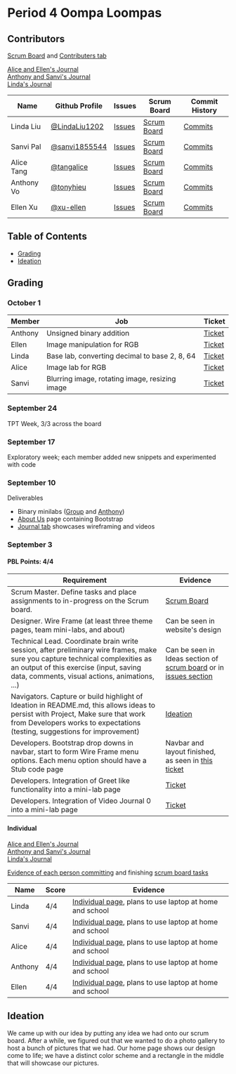 # Period 4 Oompa Loompas

## Contributors

[Scrum Board](https://github.com/tonyhieu/p4-oompaloompas/projects/1) and [Contributers tab](https://github.com/tonyhieu/p4-oompaloompas/graphs/contributors)

[Alice and Ellen's Journal](https://docs.google.com/document/d/1IMomoeHpL4793btw-B4mt3yB9S1Kny-oxPzsLeIh2i8/edit?usp=sharing)
<br />
[Anthony and Sanvi's Journal](https://docs.google.com/document/d/1UPQxYudsGg_CQ7wcLBHzOEVOC-G-4lH2g79Qe2gOj3A/edit?usp=sharing)
<br />
[Linda's Journal](https://docs.google.com/document/d/1d0F_Sr5oOJlMEnkFgruAcjrxLBLO19QT5fNWwc1e6u4/edit?usp=sharing)

| Name | Github Profile | Issues | Scrum Board | Commit History |
| - | - | - | - | - |
| Linda Liu | [@LindaLiu1202](https://github.com/LindaLiu1202) | [Issues](https://github.com/tonyhieu/p4-oompaloompas/issues?q=assignee%3ALindaLiu1202) | [Scrum Board](https://github.com/tonyhieu/p4-oompaloompas/projects/1?card_filter_query=assignee%3ALindaLiu1202) | [Commits](https://github.com/tonyhieu/p4-oompaloompas/commits?author=LindaLiu1202) |
| Sanvi Pal | [@sanvi1855544](https://github.com/sanvi1855544) | [Issues](https://github.com/tonyhieu/p4-oompaloompas/issues?q=assignee%3Asanvi1855544) | [Scrum Board](https://github.com/tonyhieu/p4-oompaloompas/projects/1?card_filter_query=assignee%3Asanvi1855544) | [Commits](https://github.com/tonyhieu/p4-oompaloompas/commits?author=sanvi1855544) |
| Alice Tang | [@tangalice](https://github.com/tangalice) | [Issues](https://github.com/tonyhieu/p4-oompaloompas/issues?q=assignee%3Atangalice) | [Scrum Board](https://github.com/tonyhieu/p4-oompaloompas/projects/1?card_filter_query=assignee%3Atangalice) | [Commits](https://github.com/tonyhieu/p4-oompaloompas/commits?author=tangalice) |
| Anthony Vo | [@tonyhieu](https://github.com/tonyhieu) | [Issues](https://github.com/tonyhieu/p4-oompaloompas/issues?q=assignee%3Atonyhieu) | [Scrum Board](https://github.com/tonyhieu/p4-oompaloompas/projects/1?card_filter_query=assignee%3Atonyhieu) | [Commits](https://github.com/tonyhieu/p4-oompaloompas/commits?author=tonyhieu) |
| Ellen Xu | [@xu-ellen](https://github.com/xu-ellen) | [Issues](https://github.com/tonyhieu/p4-oompaloompas/issues?q=assignee%3Axu-ellen) | [Scrum Board](https://github.com/tonyhieu/p4-oompaloompas/projects/1?card_filter_query=assignee%3Axu-ellen) | [Commits](https://github.com/tonyhieu/p4-oompaloompas/commits?author=xu-ellen) |

## Table of Contents
- [Grading](https://github.com/tonyhieu/p4-oompaloompas/blob/master/README.md#grading)
- [Ideation](https://github.com/tonyhieu/p4-oompaloompas/blob/master/README.md#ideation)

## Grading

### October 1

| Member | Job | Ticket |
| - | - | - |
| Anthony | Unsigned binary addition | [Ticket](https://github.com/tonyhieu/p4-oompaloompas/issues/44) |
| Ellen | Image manipulation for RGB | [Ticket]() |
| Linda | Base lab, converting decimal to base 2, 8, 64 | [Ticket](https://github.com/tonyhieu/p4-oompaloompas/issues/37) |
| Alice | Image lab for RGB | [Ticket](https://github.com/tonyhieu/p4-oompaloompas/issues/35) |
| Sanvi | Blurring image, rotating image, resizing image | [Ticket](https://github.com/tonyhieu/p4-oompaloompas/issues/34) |

### September 24

TPT Week, 3/3 across the board

### September 17

Exploratory week; each member added new snippets and experimented with code

### September 10

Deliverables
- Binary minilabs ([Group](https://github.com/tonyhieu/p4-oompaloompas/blob/master/templates/minilab/binary.html) and [Anthony](https://github.com/tonyhieu/p4-oompaloompas/blob/master/templates/individual/anthony/binary.html))
- [About Us](https://github.com/tonyhieu/p4-oompaloompas/blob/master/templates/about.html) page containing Bootstrap
- [Journal tab](https://github.com/tonyhieu/p4-oompaloompas/blob/master/templates/changelog.html) showcases wireframing and videos


### September 3

#### PBL Points: 4/4

| Requirement | Evidence |
| - | - |
| Scrum Master. Define tasks and place assignments to in-progress on the Scrum board. | [Scrum Board](https://github.com/tonyhieu/p4-oompaloompas/projects/1) |
| Designer. Wire Frame (at least three theme pages, team mini-labs, and about)  | Can be seen in website's design |
| Technical Lead. Coordinate brain write session, after preliminary wire frames, make sure you capture technical complexities as an output of this exercise (input, saving data, comments, visual actions, animations, ...) | Can be seen in Ideas section of [scrum board](https://github.com/tonyhieu/p4-oompaloompas/projects/1) or in [issues section](https://github.com/tonyhieu/p4-oompaloompas/issues) |
| Navigators. Capture or build highlight of Ideation in README.md, this allows ideas to persist with Project,  Make sure that work from Developers works to expectations (testing, suggestions for improvement) | [Ideation](https://github.com/tonyhieu/p4-oompaloompas/blob/master/README.md#ideation) |
| Developers. Bootstrap drop downs in navbar, start to form Wire Frame menu options.  Each menu option should have a Stub code page | Navbar and layout finished, as seen in [this ticket](https://github.com/tonyhieu/p4-oompaloompas/issues/1) |
| Developers. Integration of Greet like functionality into a mini-lab page | [Ticket](https://github.com/tonyhieu/p4-oompaloompas/issues/19) |
| Developers. Integration of Video Journal 0 into a mini-lab page | [Ticket](https://github.com/tonyhieu/p4-oompaloompas/issues/16) |

#### Individual

[Alice and Ellen's Journal](https://docs.google.com/document/d/1IMomoeHpL4793btw-B4mt3yB9S1Kny-oxPzsLeIh2i8/edit?usp=sharing)
<br />
[Anthony and Sanvi's Journal](https://docs.google.com/document/d/1UPQxYudsGg_CQ7wcLBHzOEVOC-G-4lH2g79Qe2gOj3A/edit?usp=sharing)
<br />
[Linda's Journal](https://docs.google.com/document/d/1d0F_Sr5oOJlMEnkFgruAcjrxLBLO19QT5fNWwc1e6u4/edit?usp=sharing)

[Evidence of each person committing](https://github.com/tonyhieu/p4-oompaloompas/graphs/contributors) and finishing [scrum board tasks](https://github.com/tonyhieu/p4-oompaloompas/projects/1)

| Name | Score | Evidence |
| - | - | - |
| Linda | 4/4 | [Individual page](https://github.com/tonyhieu/p4-oompaloompas/blob/master/templates/individual/linda.html), plans to use laptop at home and school | 
| Sanvi | 4/4 | [Individual page](https://github.com/tonyhieu/p4-oompaloompas/blob/master/templates/individual/sanvi.html), plans to use laptop at home and school | 
| Alice | 4/4 | [Individual page](https://github.com/tonyhieu/p4-oompaloompas/blob/master/templates/individual/alice.html), plans to use laptop at home and school | 
| Anthony | 4/4 | [Individual page](https://github.com/tonyhieu/p4-oompaloompas/blob/master/templates/individual/anthony.html), plans to use laptop at home and school | 
| Ellen | 4/4 | [Individual page](https://github.com/tonyhieu/p4-oompaloompas/blob/master/templates/individual/ellen.html), plans to use laptop at home and school | 

## Ideation
We came up with our idea by putting any idea we had onto our scrum board. After a while, we figured out that we wanted to do a photo gallery to host a bunch of pictures that we had. Our home page shows our design come to life; we have a distinct color scheme and a rectangle in the middle that will showcase our pictures.




